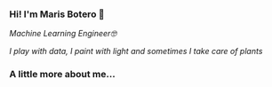 ### Hi! I'm Maris Botero 🦄

<p><em>Machine Learning Engineer🤓</br>
<p>I play with data, I paint with light and sometimes I take care of plants<p>

</em></p>

### A little more about me...  

```


```

<!--
**marisbotero/marisbotero** is a ✨ _special_ ✨ repository because its `README.md` (this file) appears on your GitHub profile.

Here are some ideas to get you started:

- 🔭 I’m currently working on ...
- 🌱 I’m currently learning ...
- 👯 I’m looking to collaborate on ...
- 🤔 I’m looking for help with ...
- 💬 Ask me about ...
- 📫 How to reach me: ...
- 😄 Pronouns: ...
- ⚡ Fun fact: ...
-->
